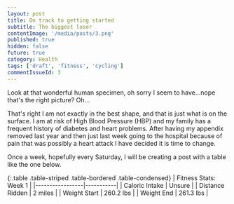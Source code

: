 ```yaml
---
layout: post
title: On track to getting started
subtitle: The biggest loser
contentImage: '/media/posts/3.png'
published: true
hidden: false
future: true
category: Health
tags: ['draft', 'fitness', 'cycling']
commentIssueId: 3
---
```

Look at that wonderful human specimen, oh sorry I seem to have...nope that's the right picture? Oh...

That's right I am not exactly in the best shape, and that is just what is on the surface. I am at risk of High Blood Pressure (HBP) and my family has a frequent history of diabetes and heart problems. After having my appendix removed last year and then just last week going to the hospital because of pain that was possibly a heart attack I have decided it is time to change.

Once a week, hopefully every Saturday, I will be creating a post with a table like the one below.

{:.table .table-striped .table-bordered .table-condensed}
|    Fitness Stats: Week 1    |
|-----------------|-----------|
| Caloric Intake  | Unsure    |
| Distance Ridden | 2 miles   |
| Weight Start    | 260.2 lbs |
| Weight End      | 261.3 lbs |
